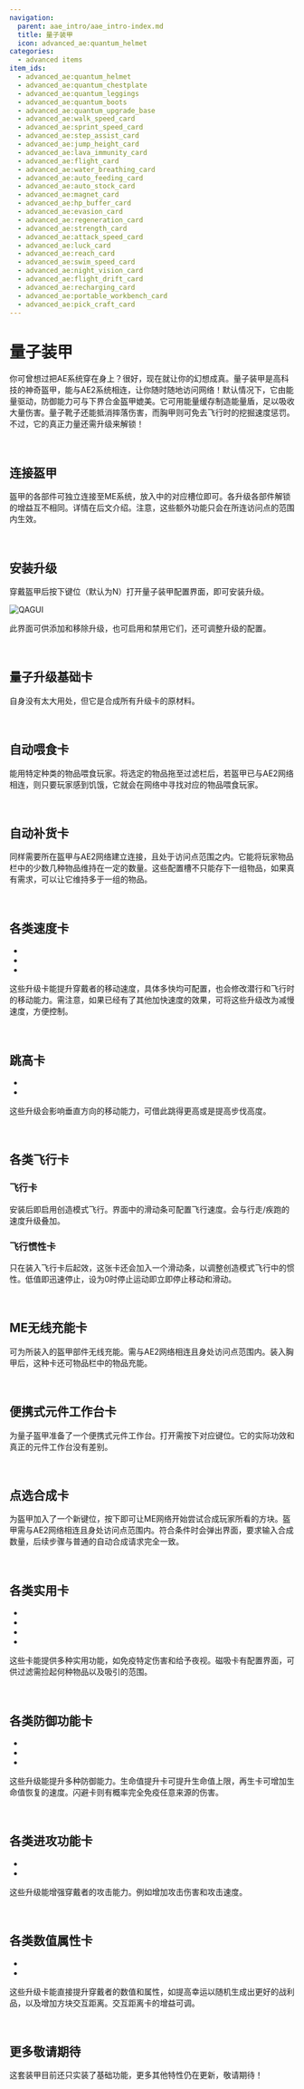 ```yaml
---
navigation:
  parent: aae_intro/aae_intro-index.md
  title: 量子装甲
  icon: advanced_ae:quantum_helmet
categories:
  - advanced items
item_ids:
  - advanced_ae:quantum_helmet
  - advanced_ae:quantum_chestplate
  - advanced_ae:quantum_leggings
  - advanced_ae:quantum_boots
  - advanced_ae:quantum_upgrade_base
  - advanced_ae:walk_speed_card
  - advanced_ae:sprint_speed_card
  - advanced_ae:step_assist_card
  - advanced_ae:jump_height_card
  - advanced_ae:lava_immunity_card
  - advanced_ae:flight_card
  - advanced_ae:water_breathing_card
  - advanced_ae:auto_feeding_card
  - advanced_ae:auto_stock_card
  - advanced_ae:magnet_card
  - advanced_ae:hp_buffer_card
  - advanced_ae:evasion_card
  - advanced_ae:regeneration_card
  - advanced_ae:strength_card
  - advanced_ae:attack_speed_card
  - advanced_ae:luck_card
  - advanced_ae:reach_card
  - advanced_ae:swim_speed_card
  - advanced_ae:night_vision_card
  - advanced_ae:flight_drift_card
  - advanced_ae:recharging_card
  - advanced_ae:portable_workbench_card
  - advanced_ae:pick_craft_card
---
```


# 量子装甲

<ItemImage id="advanced_ae:quantum_helmet" components="ae2:stored_energy=2.0E8d" scale="4"></ItemImage>
<ItemImage id="advanced_ae:quantum_chestplate" components="ae2:stored_energy=3.0E8d" scale="4"></ItemImage>
<ItemImage id="advanced_ae:quantum_leggings" components="ae2:stored_energy=2.5E8d" scale="4"></ItemImage>
<ItemImage id="advanced_ae:quantum_boots" components="ae2:stored_energy=2.0E8d" scale="4"></ItemImage>
</Row>

<ItemGrid>
<ItemIcon id="advanced_ae:quantum_helmet" components="ae2:stored_energy=2.0E8d"></ItemIcon>
<ItemIcon id="advanced_ae:quantum_chestplate" components="ae2:stored_energy=3.0E8d"></ItemIcon>
<ItemIcon id="advanced_ae:quantum_leggings" components="ae2:stored_energy=2.5E8d"></ItemIcon>
<ItemIcon id="advanced_ae:quantum_boots" components="ae2:stored_energy=2.0E8d"></ItemIcon>
</ItemGrid>

你可曾想过把AE系统穿在身上？很好，现在就让你的幻想成真。量子装甲是高科技的神奇盔甲，能与AE2系统相连，让你随时随地访问网络！默认情况下，它由能量驱动，防御能力可与下界合金盔甲媲美。它可用能量缓存制造能量盾，足以吸收大量伤害。量子靴子还能抵消摔落伤害，而胸甲则可免去飞行时的挖掘速度惩罚。不过，它的真正力量还需升级来解锁！

<br/>

## 连接盔甲

盔甲的各部件可独立连接至ME系统，放入<ItemLink id="ae2:wireless_access_point" />中的对应槽位即可。各升级各部件解锁的增益互不相同。详情在后文介绍。注意，这些额外功能只会在所连访问点的范围内生效。

<br/>

## 安装升级

穿戴盔甲后按下键位（默认为N）打开量子装甲配置界面，即可安装升级。

![QAGUI](../pic/quantum_armor_config.png)

此界面可供添加和移除升级，也可启用和禁用它们，还可调整升级的配置。

<br/>

## 量子升级基础卡

<ItemImage id="advanced_ae:quantum_upgrade_base" scale="2"></ItemImage>

<ItemLink id="advanced_ae:quantum_upgrade_base" />自身没有太大用处，但它是合成所有升级卡的原材料。

<br/>

## 自动喂食卡

<ItemImage id="advanced_ae:auto_feeding_card" scale="2"></ItemImage>

<ItemLink id="advanced_ae:auto_feeding_card" />能用特定种类的物品喂食玩家。将选定的物品拖至过滤栏后，若盔甲已与AE2网络相连，则只要玩家感到饥饿，它就会在网络中寻找对应的物品喂食玩家。

<br/>

## 自动补货卡

<ItemImage id="advanced_ae:auto_stock_card" scale="2"></ItemImage>

<ItemLink id="advanced_ae:auto_stock_card" />同样需要所在盔甲与AE2网络建立连接，且处于访问点范围之内。它能将玩家物品栏中的少数几种物品维持在一定的数量。这些配置槽不只能存下一组物品，如果真有需求，可以让它维持多于一组的物品。

<br/>

## 各类速度卡

<Row gap="10">
<ItemImage id="advanced_ae:walk_speed_card" scale="2"></ItemImage>
<ItemImage id="advanced_ae:sprint_speed_card" scale="2"></ItemImage>
<ItemImage id="advanced_ae:swim_speed_card" scale="2"></ItemImage>
</Row>

* <ItemLink id="advanced_ae:walk_speed_card" />
* <ItemLink id="advanced_ae:sprint_speed_card" />
* <ItemLink id="advanced_ae:swim_speed_card" />

这些升级卡能提升穿戴者的移动速度，具体多快均可配置，也会修改潜行和飞行时的移动能力。需注意，如果已经有了其他加快速度的效果，可将这些升级改为减慢速度，方便控制。

<br/>

## 跳高卡

<Row gap="10">
<ItemImage id="advanced_ae:jump_height_card" scale="2"></ItemImage>
<ItemImage id="advanced_ae:step_assist_card" scale="2"></ItemImage>
</Row>

* <ItemLink id="advanced_ae:jump_height_card" />
* <ItemLink id="advanced_ae:step_assist_card" />

这些升级会影响垂直方向的移动能力，可借此跳得更高或是提高步伐高度。

<br/>

## 各类飞行卡

<Row gap="10">
<ItemImage id="advanced_ae:flight_card" scale="2"></ItemImage>
<ItemImage id="advanced_ae:flight_drift_card" scale="2"></ItemImage>
</Row>

### 飞行卡

安装<ItemLink id="advanced_ae:flight_card" />后即启用创造模式飞行。界面中的滑动条可配置飞行速度。会与行走/疾跑的速度升级叠加。

### 飞行惯性卡

<ItemLink id="advanced_ae:flight_drift_card" />只在装入飞行卡后起效，这张卡还会加入一个滑动条，以调整创造模式飞行中的惯性。低值即迅速停止，设为0时停止运动即立即停止移动和滑动。

<br/>

## ME无线充能卡

<ItemImage id="advanced_ae:recharging_card" scale="2"></ItemImage>

<ItemLink id="advanced_ae:recharging_card" />可为所装入的盔甲部件无线充能。需与AE2网络相连且身处访问点范围内。装入胸甲后，这种卡还可物品栏中的物品充能。

<br/>

## 便携式元件工作台卡

<ItemImage id="advanced_ae:portable_workbench_card" scale="2"></ItemImage>

<ItemLink id="advanced_ae:portable_workbench_card" />为量子盔甲准备了一个便携式元件工作台。打开需按下对应键位。它的实际功效和真正的元件工作台没有差别。

<br/>

## 点选合成卡

<ItemImage id="advanced_ae:pick_craft_card" scale="2"></ItemImage>

<ItemLink id="advanced_ae:pick_craft_card" />为盔甲加入了一个新键位，按下即可让ME网络开始尝试合成玩家所看的方块。盔甲需与AE2网络相连且身处访问点范围内。符合条件时会弹出界面，要求输入合成数量，后续步骤与普通的自动合成请求完全一致。

<br/>

## 各类实用卡

<Row gap="10">
<ItemImage id="advanced_ae:night_vision_card" scale="2"></ItemImage>
<ItemImage id="advanced_ae:lava_immunity_card" scale="2"></ItemImage>
<ItemImage id="advanced_ae:water_breathing_card" scale="2"></ItemImage>
<ItemImage id="advanced_ae:magnet_card" scale="2"></ItemImage>
</Row>

* <ItemLink id="advanced_ae:night_vision_card" />
* <ItemLink id="advanced_ae:lava_immunity_card" />
* <ItemLink id="advanced_ae:water_breathing_card" />
* <ItemLink id="advanced_ae:magnet_card" />

这些卡能提供多种实用功能，如免疫特定伤害和给予夜视。磁吸卡有配置界面，可供过滤需捡起何种物品以及吸引的范围。

<br/>

## 各类防御功能卡

<Row gap="10">
<ItemImage id="advanced_ae:hp_buffer_card" scale="2"></ItemImage>
<ItemImage id="advanced_ae:regeneration_card" scale="2"></ItemImage>
<ItemImage id="advanced_ae:evasion_card" scale="2"></ItemImage>
</Row>

* <ItemLink id="advanced_ae:hp_buffer_card" />
* <ItemLink id="advanced_ae:regeneration_card" />
* <ItemLink id="advanced_ae:evasion_card" />

这些升级能提升多种防御能力。生命值提升卡可提升生命值上限，再生卡可增加生命值恢复的速度。闪避卡则有概率完全免疫任意来源的伤害。

<br/>

## 各类进攻功能卡

<Row gap="10">
<ItemImage id="advanced_ae:strength_card" scale="2"></ItemImage>
<ItemImage id="advanced_ae:attack_speed_card" scale="2"></ItemImage>
</Row>

* <ItemLink id="advanced_ae:strength_card" />
* <ItemLink id="advanced_ae:attack_speed_card" />

这些升级能增强穿戴者的攻击能力。例如增加攻击伤害和攻击速度。

<br/>

## 各类数值属性卡

<Row gap="10">
<ItemImage id="advanced_ae:luck_card" scale="2"></ItemImage>
<ItemImage id="advanced_ae:reach_card" scale="2"></ItemImage>
</Row>

* <ItemLink id="advanced_ae:luck_card" />
* <ItemLink id="advanced_ae:reach_card" />

这些升级卡能直接提升穿戴者的数值和属性，如提高幸运以随机生成出更好的战利品，以及增加方块交互距离。交互距离卡的增益可调。

<br/>

## 更多敬请期待

这套装甲目前还只实装了基础功能，更多其他特性仍在更新，敬请期待！
